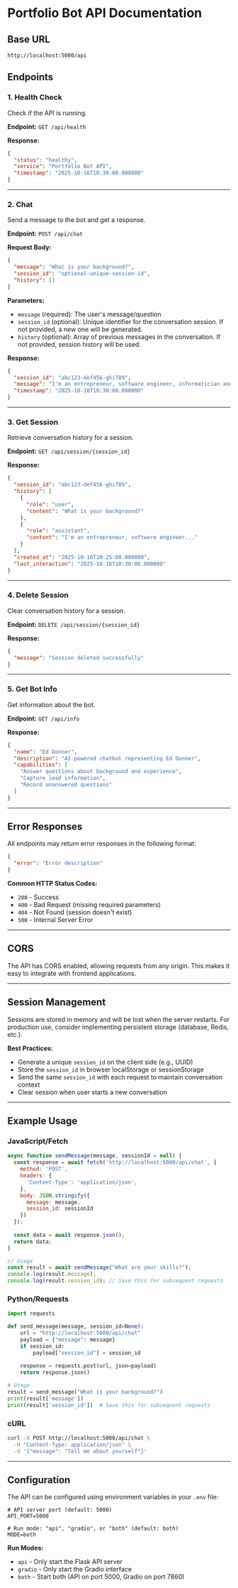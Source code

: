 # Portfolio Bot API Documentation

## Base URL
```
http://localhost:5000/api
```

## Endpoints

### 1. Health Check
Check if the API is running.

**Endpoint:** `GET /api/health`

**Response:**
```json
{
  "status": "healthy",
  "service": "Portfolio Bot API",
  "timestamp": "2025-10-16T10:30:00.000000"
}
```

---

### 2. Chat
Send a message to the bot and get a response.

**Endpoint:** `POST /api/chat`

**Request Body:**
```json
{
  "message": "What is your background?",
  "session_id": "optional-unique-session-id",
  "history": []
}
```

**Parameters:**
- `message` (required): The user's message/question
- `session_id` (optional): Unique identifier for the conversation session. If not provided, a new one will be generated.
- `history` (optional): Array of previous messages in the conversation. If not provided, session history will be used.

**Response:**
```json
{
  "session_id": "abc123-def456-ghi789",
  "message": "I'm an entrepreneur, software engineer, informatician and physicist...",
  "timestamp": "2025-10-16T10:30:00.000000"
}
```

---

### 3. Get Session
Retrieve conversation history for a session.

**Endpoint:** `GET /api/session/{session_id}`

**Response:**
```json
{
  "session_id": "abc123-def456-ghi789",
  "history": [
    {
      "role": "user",
      "content": "What is your background?"
    },
    {
      "role": "assistant",
      "content": "I'm an entrepreneur, software engineer..."
    }
  ],
  "created_at": "2025-10-16T10:25:00.000000",
  "last_interaction": "2025-10-16T10:30:00.000000"
}
```

---

### 4. Delete Session
Clear conversation history for a session.

**Endpoint:** `DELETE /api/session/{session_id}`

**Response:**
```json
{
  "message": "Session deleted successfully"
}
```

---

### 5. Get Bot Info
Get information about the bot.

**Endpoint:** `GET /api/info`

**Response:**
```json
{
  "name": "Ed Donner",
  "description": "AI-powered chatbot representing Ed Donner",
  "capabilities": [
    "Answer questions about background and experience",
    "Capture lead information",
    "Record unanswered questions"
  ]
}
```

---

## Error Responses

All endpoints may return error responses in the following format:

```json
{
  "error": "Error description"
}
```

**Common HTTP Status Codes:**
- `200` - Success
- `400` - Bad Request (missing required parameters)
- `404` - Not Found (session doesn't exist)
- `500` - Internal Server Error

---

## CORS

The API has CORS enabled, allowing requests from any origin. This makes it easy to integrate with frontend applications.

---

## Session Management

Sessions are stored in memory and will be lost when the server restarts. For production use, consider implementing persistent storage (database, Redis, etc.).

**Best Practices:**
- Generate a unique `session_id` on the client side (e.g., UUID)
- Store the `session_id` in browser localStorage or sessionStorage
- Send the same `session_id` with each request to maintain conversation context
- Clear session when user starts a new conversation

---

## Example Usage

### JavaScript/Fetch
```javascript
async function sendMessage(message, sessionId = null) {
  const response = await fetch('http://localhost:5000/api/chat', {
    method: 'POST',
    headers: {
      'Content-Type': 'application/json',
    },
    body: JSON.stringify({
      message: message,
      session_id: sessionId
    })
  });
  
  const data = await response.json();
  return data;
}

// Usage
const result = await sendMessage("What are your skills?");
console.log(result.message);
console.log(result.session_id); // Save this for subsequent requests
```

### Python/Requests
```python
import requests

def send_message(message, session_id=None):
    url = "http://localhost:5000/api/chat"
    payload = {"message": message}
    if session_id:
        payload["session_id"] = session_id
    
    response = requests.post(url, json=payload)
    return response.json()

# Usage
result = send_message("What is your background?")
print(result['message'])
print(result['session_id'])  # Save this for subsequent requests
```

### cURL
```bash
curl -X POST http://localhost:5000/api/chat \
  -H "Content-Type: application/json" \
  -d '{"message": "Tell me about yourself"}'
```

---

## Configuration

The API can be configured using environment variables in your `.env` file:

```env
# API server port (default: 5000)
API_PORT=5000

# Run mode: "api", "gradio", or "both" (default: both)
MODE=both
```

**Run Modes:**
- `api` - Only start the Flask API server
- `gradio` - Only start the Gradio interface
- `both` - Start both (API on port 5000, Gradio on port 7860)
